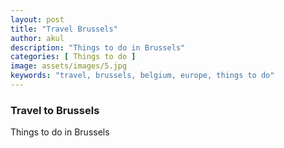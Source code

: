 ```yaml
---
layout: post
title: "Travel Brussels"
author: akul
description: "Things to do in Brussels"
categories: [ Things to do ]
image: assets/images/5.jpg
keywords: "travel, brussels, belgium, europe, things to do"
---
```


### Travel to Brussels

Things to do in Brussels